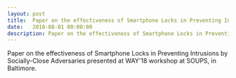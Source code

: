 ```yaml
---
layout: post
title:  Paper on the effectiveness of Smartphone Locks in Preventing Intrusions by Socially-Close Adversaries presented at WAY'18 workshop at SOUPS, in Baltimore.
date:   2018-08-01 00:00:00
description: Paper on the effectiveness of Smartphone Locks in Preventing Intrusions by Socially-Close Adversaries presented at WAY'18 workshop at SOUPS, in Baltimore.
---
```

Paper on the effectiveness of Smartphone Locks in Preventing Intrusions by Socially-Close Adversaries presented at WAY'18 workshop at SOUPS, in Baltimore.